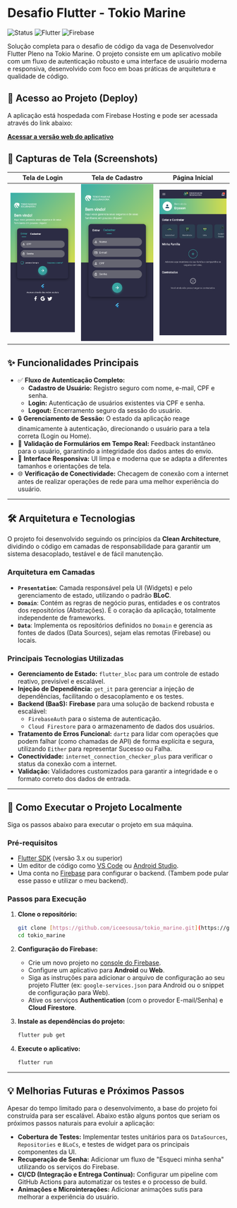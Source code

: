 # Desafio Flutter - Tokio Marine

![Status](https://img.shields.io/badge/status-concluído-green)
![Flutter](https://img.shields.io/badge/Flutter-3.24.5-blue?logo=flutter)
![Firebase](https://img.shields.io/badge/Firebase-SDK-orange?logo=firebase)

Solução completa para o desafio de código da vaga de Desenvolvedor Flutter Pleno na Tokio Marine. O projeto consiste em um aplicativo mobile com um fluxo de autenticação robusto e uma interface de usuário moderna e responsiva, desenvolvido com foco em boas práticas de arquitetura e qualidade de código.

## 🔗 Acesso ao Projeto (Deploy)

A aplicação está hospedada com Firebase Hosting e pode ser acessada através do link abaixo:

**[Acessar a versão web do aplicativo](https://tokio-2ab9a.web.app/)**

## 📸 Capturas de Tela (Screenshots)


| Tela de Login | Tela de Cadastro | Página Inicial |
| :-----------: | :--------------: | :------------: |
| ![](https://raw.githubusercontent.com/iceesousa/tokio_marine/main/prints/entrar.png) | ![](https://raw.githubusercontent.com/iceesousa/tokio_marine/main/prints/cadastrar.png) | ![](https://raw.githubusercontent.com/iceesousa/tokio_marine/main/prints/inicio.png) |


## ✨ Funcionalidades Principais

-   ✅ **Fluxo de Autenticação Completo:**
    -   **Cadastro de Usuário:** Registro seguro com nome, e-mail, CPF e senha.
    -   **Login:** Autenticação de usuários existentes via CPF e senha.
    -   **Logout:** Encerramento seguro da sessão do usuário.
-   🔒 **Gerenciamento de Sessão:** O estado da aplicação reage dinamicamente à autenticação, direcionando o usuário para a tela correta (Login ou Home).
-   📝 **Validação de Formulários em Tempo Real:** Feedback instantâneo para o usuário, garantindo a integridade dos dados antes do envio.
-   📱 **Interface Responsiva:** UI limpa e moderna que se adapta a diferentes tamanhos e orientações de tela.
-   🌐 **Verificação de Conectividade:** Checagem de conexão com a internet antes de realizar operações de rede para uma melhor experiência do usuário.

---

## 🛠️ Arquitetura e Tecnologias

O projeto foi desenvolvido seguindo os princípios da **Clean Architecture**, dividindo o código em camadas de responsabilidade para garantir um sistema desacoplado, testável e de fácil manutenção.

### Arquitetura em Camadas

-   **`Presentation`**: Camada responsável pela UI (Widgets) e pelo gerenciamento de estado, utilizando o padrão **BLoC**.
-   **`Domain`**: Contém as regras de negócio puras, entidades e os contratos dos repositórios (Abstrações). É o coração da aplicação, totalmente independente de frameworks.
-   **`Data`**: Implementa os repositórios definidos no `Domain` e gerencia as fontes de dados (Data Sources), sejam elas remotas (Firebase) ou locais.

### Principais Tecnologias Utilizadas

-   **Gerenciamento de Estado:** `flutter_bloc` para um controle de estado reativo, previsível e escalável.
-   **Injeção de Dependência:** `get_it` para gerenciar a injeção de dependências, facilitando o desacoplamento e os testes.
-   **Backend (BaaS):** **Firebase** para uma solução de backend robusta e escalável:
    -   `FirebaseAuth` para o sistema de autenticação.
    -   `Cloud Firestore` para o armazenamento de dados dos usuários.
-   **Tratamento de Erros Funcional:** `dartz` para lidar com operações que podem falhar (como chamadas de API) de forma explícita e segura, utilizando `Either` para representar Sucesso ou Falha.
-   **Conectividade:** `internet_connection_checker_plus` para verificar o status da conexão com a internet.
-   **Validação:** Validadores customizados para garantir a integridade e o formato correto dos dados de entrada.

---

## 🚀 Como Executar o Projeto Localmente

Siga os passos abaixo para executar o projeto em sua máquina.

### Pré-requisitos

-   [Flutter SDK](https://flutter.dev/docs/get-started/install) (versão 3.x ou superior)
-   Um editor de código como [VS Code](https://code.visualstudio.com/) ou [Android Studio](https://developer.android.com/studio).
-   Uma conta no [Firebase](https://firebase.google.com/) para configurar o backend. (Tambem pode pular esse passo e utilizar o meu backend).

### Passos para Execução

1.  **Clone o repositório:**
    ```sh
    git clone [https://github.com/iceesousa/tokio_marine.git](https://github.com/iceesousa/tokio_marine.git)
    cd tokio_marine
    ```

2.  **Configuração do Firebase:**
    -   Crie um novo projeto no [console do Firebase](https://console.firebase.google.com/).
    -   Configure um aplicativo para **Android** ou **Web**.
    -   Siga as instruções para adicionar o arquivo de configuração ao seu projeto Flutter (ex: `google-services.json` para Android ou o snippet de configuração para Web).
    -   Ative os serviços **Authentication** (com o provedor E-mail/Senha) e **Cloud Firestore**.

3.  **Instale as dependências do projeto:**
    ```sh
    flutter pub get
    ```

4.  **Execute o aplicativo:**
    ```sh
    flutter run
    ```

---

## 💡 Melhorias Futuras e Próximos Passos

Apesar do tempo limitado para o desenvolvimento, a base do projeto foi construída para ser escalável. Abaixo estão alguns pontos que seriam os próximos passos naturais para evoluir a aplicação:

-   **Cobertura de Testes:** Implementar testes unitários para os `DataSources`, `Repositories` e `BLoCs`, e testes de widget para os principais componentes da UI.
-   **Recuperação de Senha:** Adicionar um fluxo de "Esqueci minha senha" utilizando os serviços do Firebase.
-   **CI/CD (Integração e Entrega Contínua):** Configurar um pipeline com GitHub Actions para automatizar os testes e o processo de build.
-   **Animações e Microinterações:** Adicionar animações sutis para melhorar a experiência do usuário.
